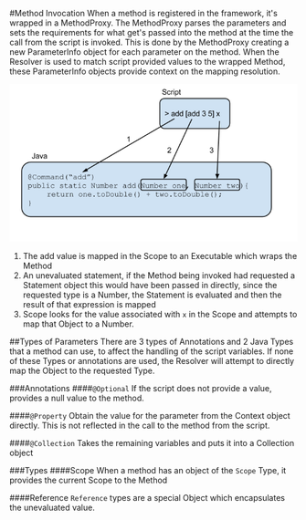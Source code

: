 #Method Invocation
When a method is registered in the framework, it's wrapped in a MethodProxy. The MethodProxy parses the parameters and sets the requirements for what get's passed into the method at the time the call from the script is invoked. This is done by the MethodProxy creating a new ParameterInfo object for each parameter on the method. When the Resolver is used to match script provided values to the wrapped Method, these ParameterInfo objects provide context on the mapping resolution.

![example screen](images/methodinvoke.png?raw=true)

1. The add value is mapped in the Scope to an Executable which wraps the Method
2. An unevaluated statement, if the Method being invoked had requested a Statement object this would have been passed in directly, since the requested type is a Number, the Statement is evaluated and then the result of that expression is mapped
3. Scope looks for the value associated with `x` in the Scope and attempts to map that Object to a Number.

##Types of Parameters
There are 3 types of Annotations and 2 Java Types that a method can use, to affect the handling of the script variables. If none of these Types or annotations are used, the Resolver will attempt to directly map the Object to the requested Type.

###Annotations
####`@Optional`
If the script does not provide a value, provides a null value to the method.

####`@Property`
Obtain the value for the parameter from the Context object directly. This is not reflected in the call to the method from the script.

####`@Collection` 
Takes the remaining variables and puts it into a Collection object

###Types
####Scope
When a method has an object of the `Scope` Type, it provides the current Scope to the Method

####Reference
`Reference` types are a special Object which encapsulates the unevaluated value.


